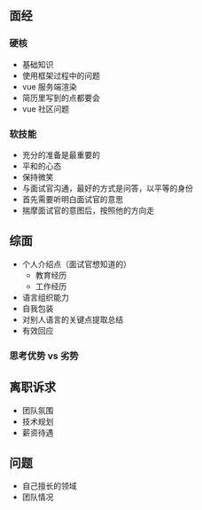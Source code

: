 <!--
 * @Author: your name
 * @Date: 2021-04-02 09:25:17
 * @LastEditTime: 2021-04-02 11:06:10
 * @LastEditors: Please set LastEditors
 * @Description: In User Settings Edit
 * @FilePath: \vue-note\Tips\面经.md
-->

## 面经

### 硬核

- 基础知识
- 使用框架过程中的问题
- vue 服务端渲染
- 简历里写到的点都要会
- vue 社区问题

### 软技能

- 充分的准备是最重要的
- 平和的心态
- 保持微笑
- 与面试官沟通，最好的方式是问答，以平等的身份
- 首先需要听明白面试官的意思
- 揣摩面试官的意图后，按照他的方向走

## 综面

- 个人介绍点（面试官想知道的）
  - 教育经历
  - 工作经历
- 语言组织能力
- 自我包装
- 对别人语言的关键点提取总结
- 有效回应

### 思考优势 vs 劣势

## 离职诉求

- 团队氛围
- 技术规划
- 薪资待遇

## 问题

- 自己擅长的领域
- 团队情况

